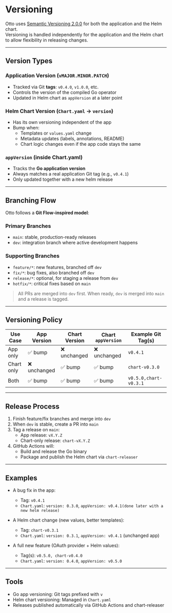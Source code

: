 # Versioning

Otto uses [Semantic Versioning 2.0.0](https://semver.org/) for both the application and the Helm chart.  
Versioning is handled independently for the application and the Helm chart to allow flexibility in releasing changes.

---

## Version Types

### Application Version (`vMAJOR.MINOR.PATCH`)
- Tracked via Git **tags**: `v0.4.0`, `v1.0.0`, etc.
- Controls the version of the compiled Go operator
- Updated in Helm chart as `appVersion` at a later point

### Helm Chart Version (`Chart.yaml` → `version`)
- Has its own versioning independent of the app
- Bump when:
  - Templates or `values.yaml` change
  - Metadata updates (labels, annotations, README)
  - Chart logic changes even if the app code stays the same

### `appVersion` (inside Chart.yaml)
- Tracks the **Go application version**
- Always matches a real application Git tag (e.g., `v0.4.1`)
- Only updated together with a new helm release

---

## Branching Flow

Otto follows a **Git Flow-inspired model**:

### Primary Branches
- `main`: stable, production-ready releases
- `dev`: integration branch where active development happens

### Supporting Branches
- `feature/*`: new features, branched off `dev`
- `fix/*`: bug fixes, also branched off `dev`
- `release/*`: optional, for staging a release from `dev`
- `hotfix/*`: critical fixes based on `main`

> All PRs are merged into `dev` first. When ready, `dev` is merged into `main` and a release is tagged.

---

## Versioning Policy

| Use Case | App Version | Chart Version | Chart `appVersion` | Example Git Tag(s) |
|----------|-------------|----------------|--------------------|------------------|
| App only | ✅ bump      | ❌ unchanged    | ❌ unchanged             | `v0.4.1`         |
| Chart only | ❌ unchanged | ✅ bump        | ✅ bump          | `chart-v0.3.0`   |
| Both     | ✅ bump      | ✅ bump         | ✅ bump            | `v0.5.0,chart-v0.3.1`         |

---

## Release Process

1. Finish feature/fix branches and merge into `dev`
2. When `dev` is stable, create a PR into `main`
3. Tag a release on `main`:
   - App release: `vX.Y.Z`
   - Chart-only release: `chart-vX.Y.Z`
4. GitHub Actions will:
   - Build and release the Go binary
   - Package and publish the Helm chart via `chart-releaser`

---

## Examples

- A bug fix in the app:
  - Tag: `v0.4.1`
  - `Chart.yaml`: `version: 0.3.0`, `appVersion: v0.4.1(done later with a new helm release)`

- A Helm chart change (new values, better templates):
  - Tag: `chart-v0.3.1`
  - `Chart.yaml`: `version: 0.3.1`, `appVersion: v0.4.1` (unchanged app)

- A full new feature (OAuth provider + Helm values):
  - Tag(s): `v0.5.0, chart-v0.4.0`
  - `Chart.yaml`: `version: 0.4.0`, `appVersion: v0.5.0`

---

## Tools

- Go app versioning: Git tags prefixed with `v`
- Helm chart versioning: Managed in `Chart.yaml`
- Releases published automatically via GitHub Actions and chart-releaser

